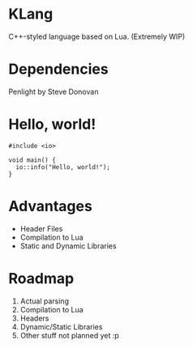 # KLang
  C++-styled language based on Lua. (Extremely WIP)

# Dependencies

  Penlight by Steve Donovan

# Hello, world!

  ```
  #include <io>
  
  void main() {
    io::info("Hello, world!");
  }
  ```

# Advantages

  - Header Files
  - Compilation to Lua
  - Static and Dynamic Libraries

# Roadmap

  1. Actual parsing
  2. Compilation to Lua
  3. Headers
  4. Dynamic/Static Libraries
  5. Other stuff not planned yet :p
